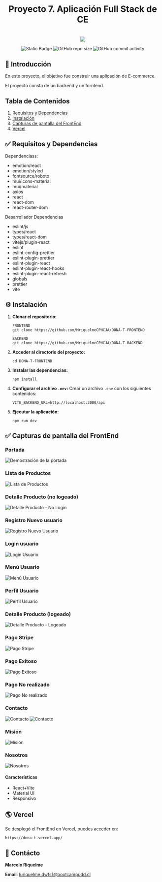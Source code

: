 <div align="center">
    <h1>Proyecto 7. Aplicación Full Stack de CE<h1>
</div>
<p align="center">
  <a href="https://skillicons.dev">
    <img src="https://skillicons.dev/icons?i=vscode,react,vite,css,github" />
  </a>
</p>

<div align="center">
    <img alt="Static Badge" src="https://img.shields.io/badge/UDD-DWFS-orange">
    <img alt="GitHub repo size" src="https://img.shields.io/github/repo-size/MriquelmeCPHCJA/UDD-PROYECTOS?color=green">
    <img alt="GitHub commit activity" src="https://img.shields.io/github/commit-activity/t/MriquelmeCPHCJA/UDD-PROYECTOS">
</div>


##  🏨 Introducción
En este proyecto, el objetivo fue construir una aplicación de E-commerce.

El proyecto consta de un backend y un forntend.

## Tabla de Contenidos
1. [Requisitos y Dependencias](#)  
2. [Instalación](#️)  
3. [Capturas de pantalla del FrontEnd](#)
4. [Vercel](#)  

##  ✅ Requisitos y Dependencias
  Dependenciass: 
  - emotion/react
  - emotion/styled
  - fontsource/roboto
  - mui/icons-material
  - mui/material
  - axios
  - react
  - react-dom
  - react-router-dom
  
  Desarrollador Dependencias
  - eslint/js
  - types/react
  - types/react-dom
  - vitejs/plugin-react
  - eslint
  - eslint-config-prettier
  - eslint-plugin-prettier
  - eslint-plugin-react
  - eslint-plugin-react-hooks
  - eslint-plugin-react-refresh
  - globals
  - prettier
  - vite


##  ⚙️ Instalación
1. **Clonar el repositorio:**
   ```
   FRONTEND
   git clone https://github.com/MriquelmeCPHCJA/DONA-T-FRONTEND

   BACKEND
   git clone https://github.com/MriquelmeCPHCJA/DONA-T-BACKEND

   ```
2. **Acceder al directorio del proyecto:**
   ```
   cd DONA-T-FRONTEND
   ```
3. **Instalar las dependencias:**
   ```
   npm install
   ```
4. **Configurar el archivo `.env`:**
   Crear un archivo `.env` con los siguientes contenidos:
   ```
   VITE_BACKEND_URL=http://localhost:3000/api
   ```
5. **Ejecutar la aplicación:**
   ```
   npm run dev
   ```
## ✅ Capturas de pantalla del FrontEnd

### Portada

![Demostración de la portada](./docs/portada.gif)

### Lista de Productos

![Lista de Productos](./docs/productList.png)

### Detalle Producto (no logeado)

![Detalle Producto - No Login](./docs/ProductSingle-Logout.png)

### Registro Nuevo usuario

![Registro Nuevo Usuario](./docs/Registro.png)

### Login usuario

![Login Usuario](./docs/Login.png)

### Menú Usuario

![Menú Usuario](./docs/Perfil-menu.png)

### Perfil Usuario

![Perfil Usuario](./docs/Perfil.png)

### Detalle Producto (logeado)

![Detalle Producto - Logeado](./docs/ProductSingle-Login.png)

### Pago Stripe

![Pago Stripe](./docs/Stripe-Home.png)

### Pago Exitoso

![Pago Exitoso](./docs/Stripe-Success.png)

### Pago No realizado

![Pago No realizado](./docs/Stripe-Cancel.png)

### Contacto

![Contacto](./docs/Contacto2.png)
![Contacto](./docs/Contacto3.png)

### Misión

![Misión](./docs/Mision.png)

### Nosotros

![Nosotros](./docs/Nosotros.png)


#### **Características**

- React+Vite
- Material UI
- Responsivo

## 🌎 **Vercel**

Se desplegó el FrontEnd en Vercel, puedes acceder en:

```
https://dona-t.vercel.app/
```

## 📧 Contácto
**Marcelo Riquelme**

**Email**: luriquelme.dwfs1@bootcampudd.cl
